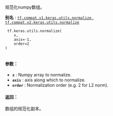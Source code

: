 规范化numpy数组。

**别名** : [ `tf.compat.v1.keras.utils.normalize` ](/api_docs/python/tf/keras/utils/normalize), [ `tf.compat.v2.keras.utils.normalize` ](/api_docs/python/tf/keras/utils/normalize)

```
 tf.keras.utils.normalize(
    x,
    axis=-1,
    order=2
)
 
```

#### 参数：
- **`x`** : Numpy array to normalize.
- **`axis`** : axis along which to normalize.
- **`order`** : Normalization order (e.g. 2 for L2 norm).


#### 返回：
数组的规范化副本。

